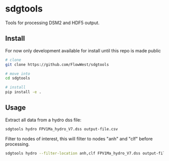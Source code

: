 # sdgtools

Tools for processing DSM2 and HDF5 output. 

## Install

For now only development available for install until this repo is made public

```bash
# clone
git clone https://github.com/FlowWest/sdgtools

# move into
cd sdgtools

# install
pip install -e .
```

## Usage

Extract all data from a hydro dss file:

```bash
sdgtools hydro FPV1Ma_hydro_V7.dss output-file.csv
```
Filter to nodes of interest, this will filter to nodes "anh" and "clf" before processing.

```bash
sdgtools hydro --filter-location anh,clf FPV1Ma_hydro_V7.dss output-file.csv 
```



